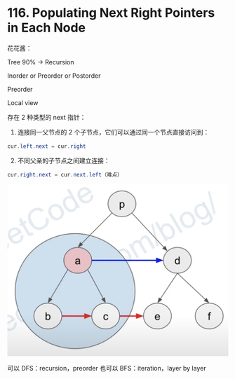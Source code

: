 # 116. Populating Next Right Pointers in Each Node

花花酱：

Tree 90% -> Recursion 

Inorder or Preorder or Postorder 

Preorder 

Local view 

存在 2 种类型的 next 指针：
1. 连接同一父节点的 2 个子节点，它们可以通过同一个节点直接访问到：
```java
cur.left.next = cur.right
```
2. 不同父亲的子节点之间建立连接：
```java
cur.right.next = cur.next.left（难点）
```

![116](/src/images/%23116.png)
    
可以 DFS：recursion，preorder
也可以 BFS：iteration，layer by layer 


